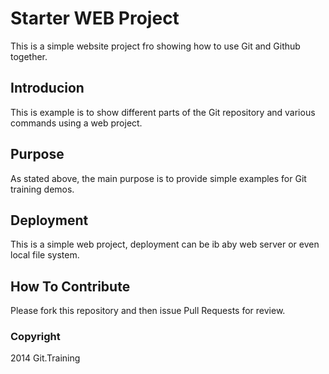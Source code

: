 # Starter WEB Project

This is a simple website project fro showing how to use Git and Github together.

## Introducion

This is example is to show different parts of the Git repository and various commands using a web project.

## Purpose

As stated above, the main purpose is to provide simple examples for Git training demos.

## Deployment

This is a simple web project, deployment can be ib aby web server or even local file system.

## How To Contribute

Please fork this repository and then issue Pull Requests for review.

### Copyright

2014 Git.Training